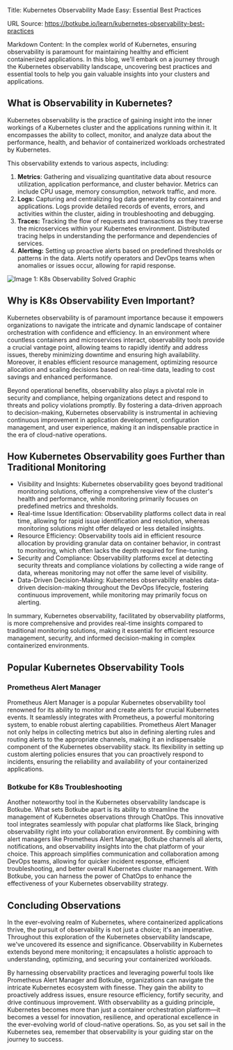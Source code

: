 Title: Kubernetes Observability Made Easy: Essential Best Practices

URL Source: https://botkube.io/learn/kubernetes-observability-best-practices

Markdown Content:
In the complex world of Kubernetes, ensuring observability is paramount for maintaining healthy and efficient containerized applications. In this blog, we'll embark on a journey through the Kubernetes observability landscape, uncovering best practices and essential tools to help you gain valuable insights into your clusters and applications.

**What is Observability in Kubernetes?**
----------------------------------------

Kubernetes observability is the practice of gaining insight into the inner workings of a Kubernetes cluster and the applications running within it. It encompasses the ability to collect, monitor, and analyze data about the performance, health, and behavior of containerized workloads orchestrated by Kubernetes.

This observability extends to various aspects, including:

1.  **Metrics**: Gathering and visualizing quantitative data about resource utilization, application performance, and cluster behavior. Metrics can include CPU usage, memory consumption, network traffic, and more.
2.  **Logs:** Capturing and centralizing log data generated by containers and applications. Logs provide detailed records of events, errors, and activities within the cluster, aiding in troubleshooting and debugging.
3.  **Traces:** Tracking the flow of requests and transactions as they traverse the microservices within your Kubernetes environment. Distributed tracing helps in understanding the performance and dependencies of services.
4.  **Alerting:** Setting up proactive alerts based on predefined thresholds or patterns in the data. Alerts notify operators and DevOps teams when anomalies or issues occur, allowing for rapid response.

![Image 1: K8s Observability Solved Graphic](https://cdn.prod.website-files.com/634fabb21508d6c9db9bc46f/652553063ed2e2faeb86a964_K8s%20Observability.gif)

**Why is K8s Observability Even Important?**
--------------------------------------------

Kubernetes observability is of paramount importance because it empowers organizations to navigate the intricate and dynamic landscape of container orchestration with confidence and efficiency. In an environment where countless containers and microservices interact, observability tools provide a crucial vantage point, allowing teams to rapidly identify and address issues, thereby minimizing downtime and ensuring high availability. Moreover, it enables efficient resource management, optimizing resource allocation and scaling decisions based on real-time data, leading to cost savings and enhanced performance.

Beyond operational benefits, observability also plays a pivotal role in security and compliance, helping organizations detect and respond to threats and policy violations promptly. By fostering a data-driven approach to decision-making, Kubernetes observability is instrumental in achieving continuous improvement in application development, configuration management, and user experience, making it an indispensable practice in the era of cloud-native operations.

**How Kubernetes Observability goes Further than Traditional Monitoring**
-------------------------------------------------------------------------

*   Visibility and Insights: Kubernetes observability goes beyond traditional monitoring solutions, offering a comprehensive view of the cluster's health and performance, while monitoring primarily focuses on predefined metrics and thresholds.
*   Real-time Issue Identification: Observability platforms collect data in real time, allowing for rapid issue identification and resolution, whereas monitoring solutions might offer delayed or less detailed insights.
*   Resource Efficiency: Observability tools aid in efficient resource allocation by providing granular data on container behavior, in contrast to monitoring, which often lacks the depth required for fine-tuning.
*   Security and Compliance: Observability platforms excel at detecting security threats and compliance violations by collecting a wide range of data, whereas monitoring may not offer the same level of visibility.
*   Data-Driven Decision-Making: Kubernetes observability enables data-driven decision-making throughout the DevOps lifecycle, fostering continuous improvement, while monitoring may primarily focus on alerting.

In summary, Kubernetes observability, facilitated by observability platforms, is more comprehensive and provides real-time insights compared to traditional monitoring solutions, making it essential for efficient resource management, security, and informed decision-making in complex containerized environments.

**Popular Kubernetes Observability Tools**
------------------------------------------

### **Prometheus Alert Manager**

Prometheus Alert Manager is a popular Kubernetes observability tool renowned for its ability to monitor and create alerts for crucial Kubernetes events. It seamlessly integrates with Prometheus, a powerful monitoring system, to enable robust alerting capabilities. Prometheus Alert Manager not only helps in collecting metrics but also in defining alerting rules and routing alerts to the appropriate channels, making it an indispensable component of the Kubernetes observability stack. Its flexibility in setting up custom alerting policies ensures that you can proactively respond to incidents, ensuring the reliability and availability of your containerized applications.

### **Botkube for K8s Troubleshooting**

Another noteworthy tool in the Kubernetes observability landscape is Botkube. What sets Botkube apart is its ability to streamline the management of Kubernetes observations through ChatOps. This innovative tool integrates seamlessly with popular chat platforms like Slack, bringing observability right into your collaboration environment. By combining with alert managers like Prometheus Alert Manager, Botkube channels all alerts, notifications, and observability insights into the chat platform of your choice. This approach simplifies communication and collaboration among DevOps teams, allowing for quicker incident response, efficient troubleshooting, and better overall Kubernetes cluster management. With Botkube, you can harness the power of ChatOps to enhance the effectiveness of your Kubernetes observability strategy.

**Concluding Observations**
---------------------------

In the ever-evolving realm of Kubernetes, where containerized applications thrive, the pursuit of observability is not just a choice; it's an imperative. Throughout this exploration of the Kubernetes observability landscape, we've uncovered its essence and significance. Observability in Kubernetes extends beyond mere monitoring; it encapsulates a holistic approach to understanding, optimizing, and securing your containerized workloads.

By harnessing observability practices and leveraging powerful tools like Prometheus Alert Manager and Botkube, organizations can navigate the intricate Kubernetes ecosystem with finesse. They gain the ability to proactively address issues, ensure resource efficiency, fortify security, and drive continuous improvement. With observability as a guiding principle, Kubernetes becomes more than just a container orchestration platform—it becomes a vessel for innovation, resilience, and operational excellence in the ever-evolving world of cloud-native operations. So, as you set sail in the Kubernetes sea, remember that observability is your guiding star on the journey to success.
